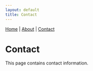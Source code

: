 ```yaml
---
layout: default
title: Contact
---
```


<nav>
  <a href="{{ '/' | relative_url }}">Home</a> |
  <a href="{{ '/about' | relative_url }}">About</a> |
  <a href="{{ '/contact' | relative_url }}">Contact</a>
</nav>

# Contact

This page contains contact information.
